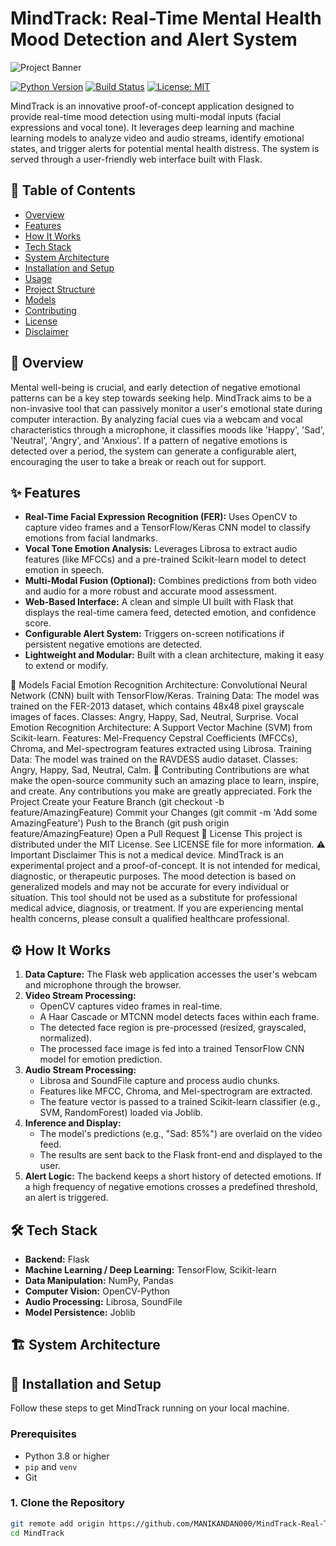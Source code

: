 # MindTrack: Real-Time Mental Health Mood Detection and Alert System

![Project Banner](https://via.placeholder.com/1200x300.png?text=MindTrack%20-%20AI%20Mood%20Detection)

[![Python Version](https://img.shields.io/badge/python-3.8+-blue.svg)](https://www.python.org/downloads/)
[![Build Status](https://img.shields.io/badge/build-passing-brightgreen.svg)](https://github.com/YOUR_USERNAME/MindTrack)
[![License: MIT](https://img.shields.io/badge/License-MIT-yellow.svg)](https://opensource.org/licenses/MIT)

MindTrack is an innovative proof-of-concept application designed to provide real-time mood detection using multi-modal inputs (facial expressions and vocal tone). It leverages deep learning and machine learning models to analyze video and audio streams, identify emotional states, and trigger alerts for potential mental health distress. The system is served through a user-friendly web interface built with Flask.

## 📜 Table of Contents
	
- [Overview](#-overview)
- [Features](#-features)
- [How It Works](#-how-it-works)
- [Tech Stack](#-tech-stack)
- [System Architecture](#-system-architecture)
- [Installation and Setup](#-installation-and-setup)
- [Usage](#-usage)
- [Project Structure](#-project-structure)
- [Models](#-models)
- [Contributing](#-contributing)
- [License](#-license)
- [Disclaimer](#️-important-disclaimer)

## 🌟 Overview

Mental well-being is crucial, and early detection of negative emotional patterns can be a key step towards seeking help. MindTrack aims to be a non-invasive tool that can passively monitor a user's emotional state during computer interaction. By analyzing facial cues via a webcam and vocal characteristics through a microphone, it classifies moods like 'Happy', 'Sad', 'Neutral', 'Angry', and 'Anxious'. If a pattern of negative emotions is detected over a period, the system can generate a configurable alert, encouraging the user to take a break or reach out for support.

## ✨ Features

- **Real-Time Facial Expression Recognition (FER):** Uses OpenCV to capture video frames and a TensorFlow/Keras CNN model to classify emotions from facial landmarks.
- **Vocal Tone Emotion Analysis:** Leverages Librosa to extract audio features (like MFCCs) and a pre-trained Scikit-learn model to detect emotion in speech.
- **Multi-Modal Fusion (Optional):** Combines predictions from both video and audio for a more robust and accurate mood assessment.
- **Web-Based Interface:** A clean and simple UI built with Flask that displays the real-time camera feed, detected emotion, and confidence score.
- **Configurable Alert System:** Triggers on-screen notifications if persistent negative emotions are detected.
- **Lightweight and Modular:** Built with a clean architecture, making it easy to extend or modify.

🧠 Models
Facial Emotion Recognition
Architecture: Convolutional Neural Network (CNN) built with TensorFlow/Keras.
Training Data: The model was trained on the FER-2013 dataset, which contains 48x48 pixel grayscale images of faces.
Classes: Angry, Happy, Sad, Neutral, Surprise.
Vocal Emotion Recognition
Architecture: A Support Vector Machine (SVM) from Scikit-learn.
Features: Mel-Frequency Cepstral Coefficients (MFCCs), Chroma, and Mel-spectrogram features extracted using Librosa.
Training Data: The model was trained on the RAVDESS audio dataset.
Classes: Angry, Happy, Sad, Neutral, Calm.
🤝 Contributing
Contributions are what make the open-source community such an amazing place to learn, inspire, and create. Any contributions you make are greatly appreciated.
Fork the Project
Create your Feature Branch (git checkout -b feature/AmazingFeature)
Commit your Changes (git commit -m 'Add some AmazingFeature')
Push to the Branch (git push origin feature/AmazingFeature)
Open a Pull Request
📄 License
This project is distributed under the MIT License. See LICENSE file for more information.
⚠️ Important Disclaimer
This is not a medical device.
MindTrack is an experimental project and a proof-of-concept. It is not intended for medical, diagnostic, or therapeutic purposes. The mood detection is based on generalized models and may not be accurate for every individual or situation. This tool should not be used as a substitute for professional medical advice, diagnosis, or treatment. If you are experiencing mental health concerns, please consult a qualified healthcare professional.

## ⚙️ How It Works

1.  **Data Capture:** The Flask web application accesses the user's webcam and microphone through the browser.
2.  **Video Stream Processing:**
    -   OpenCV captures video frames in real-time.
    -   A Haar Cascade or MTCNN model detects faces within each frame.
    -   The detected face region is pre-processed (resized, grayscaled, normalized).
    -   The processed face image is fed into a trained TensorFlow CNN model for emotion prediction.
3.  **Audio Stream Processing:**
    -   Librosa and SoundFile capture and process audio chunks.
    -   Features like MFCC, Chroma, and Mel-spectrogram are extracted.
    -   The feature vector is passed to a trained Scikit-learn classifier (e.g., SVM, RandomForest) loaded via Joblib.
4.  **Inference and Display:**
    -   The model's predictions (e.g., "Sad: 85%") are overlaid on the video feed.
    -   The results are sent back to the Flask front-end and displayed to the user.
5.  **Alert Logic:** The backend keeps a short history of detected emotions. If a high frequency of negative emotions crosses a predefined threshold, an alert is triggered.

## 🛠️ Tech Stack

- **Backend:** Flask
- **Machine Learning / Deep Learning:** TensorFlow, Scikit-learn
- **Data Manipulation:** NumPy, Pandas
- **Computer Vision:** OpenCV-Python
- **Audio Processing:** Librosa, SoundFile
- **Model Persistence:** Joblib

## 🏗️ System Architecture



## 🚀 Installation and Setup

Follow these steps to get MindTrack running on your local machine.

### Prerequisites

-   Python 3.8 or higher
-   `pip` and `venv`
-   Git

### 1. Clone the Repository

```bash
git remote add origin https://github.com/MANIKANDAN000/MindTrack-Real-Time-Mental-Health-Mood-Detection-and-Alert-System.git
cd MindTrack
